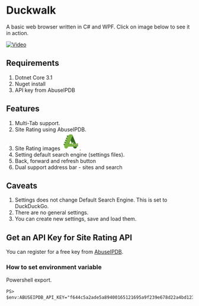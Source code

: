 ﻿# Duckwalk 
A basic web browser written in C# and WPF. Click on image below to see it in action.

[![Video](https://img.youtube.com/vi/ht_DNGmBwyo/hqdefault.jpg)](https://youtu.be/ht_DNGmBwyo)

## Requirements
1. Dotnet Core 3.1
2. Nuget install
3. API key from AbuseIPDB

## Features
1. Multi-Tab support.
2. Site Rating using AbuseIPDB.
3. Site Rating images ![A](/Images/icons8-a-cute-48.png).
4. Setting default search engine (settings files).
5. Back, forward and refresh button
6. Dual support address bar - sites and search

## Caveats
1. Settings does not change Default Search Engine. This is set to DuckDuckGo.
2. There are no general settings.
3. You can create new settings, save and load them.

## Get an API Key for Site Rating API
You can register for a free key from [AbuseIPDB](https://www.abuseipdb.com/).

### How to set environment variable
Powershell export.

```
PS> $env:ABUSEIPDB_API_KEY="f644c5a2ade5a89400165121695a9f239e678d22a4bd12337091263e1d1487cbf20fad9169207bc0"
```
